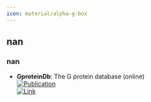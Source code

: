 ```yaml
---
icon: material/alpha-g-box
---
```



## **nan**
### **nan**
- **GproteinDb**: The G protein database (online)  
	[![Publication](https://img.shields.io/badge/Publication-Citations:411-blue?style=for-the-badge&logo=bookstack)](https://dx.doi.org/10.1093/nar/gkx1109)  
	[![Link](https://img.shields.io/badge/Link-online-brightgreen?style=for-the-badge&logo=cachet&logoColor=65FF8F)](https://gproteindb.org/)  
